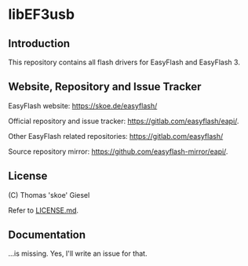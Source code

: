 # libEF3usb

## Introduction

This repository contains all flash drivers for EasyFlash and EasyFlash 3.

## Website, Repository and Issue Tracker

EasyFlash website: https://skoe.de/easyflash/

Official repository and issue tracker:
https://gitlab.com/easyflash/eapi/.

Other EasyFlash related repositories:
https://gitlab.com/easyflash/

Source repository mirror:
https://github.com/easyflash-mirror/eapi/.

## License

(C) Thomas 'skoe' Giesel

Refer to [LICENSE.md](./LICENSE.md).

## Documentation

...is missing. Yes, I'll write an issue for that.
